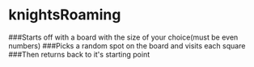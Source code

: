 # knightsRoaming


###Starts off with a board with the size of your choice(must be even numbers)
###Picks a random spot on the board and visits each square
###Then returns back to it's starting point
